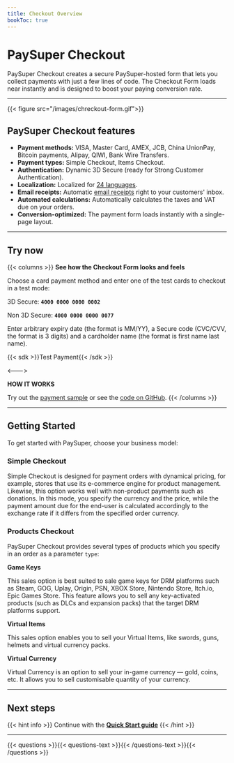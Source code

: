 ```yaml
---
title: Checkout Overview
bookToc: true
---
```


# PaySuper Checkout

PaySuper Checkout creates a secure PaySuper-hosted form that lets you collect payments with just a few lines of code. The Checkout Form loads near instantly and is designed to boost your paying conversion rate.

***

{{< figure src="/images/chreckout-form.gif">}}

## PaySuper Checkout features

- **Payment methods:** VISA, Master Card, AMEX, JCB, China UnionPay, Bitcoin payments, Alipay, QIWI, Bank Wire Transfers.
- **Payment types:** Simple Checkout, Items Checkout.
- **Authentication:** Dynamic 3D Secure (ready for Strong Customer Authentication).
- **Localization:** Localized for [24 languages](/docs/payments/localization).
- **Email receipts:** Automatic [email receipts](/docs/payments/fulfillment/#email-receipts) right to your customers' inbox.
- **Automated calculations:** Automatically calculates the taxes and VAT due on your orders.
- **Conversion-optimized:** The payment form loads instantly with a single-page layout.

***

## Try now

{{< columns >}}
**See how the Checkout Form looks and feels**

Choose a card payment method and enter one of the test cards to checkout in a test mode:

3D Secure: **`4000 0000 0000 0002`**

Non 3D Secure: **`4000 0000 0000 0077`**

Enter arbitrary expiry date (the format is MM/YY), a Secure code (CVC/CVV, the format is 3 digits) and a cardholder name (the format is first name last name).

{{< sdk >}}Test Payment{{< /sdk >}}

<--->

**HOW IT WORKS**

Try out the [payment sample](https://checkout.pay.super.com/demo/shop) or see the [code on GitHub](https://github.com/paysuper/paysuper-examples).
{{< /columns >}}

***

## Getting Started

To get started with PaySuper, choose your business model:

### Simple Checkout

Simple Checkout is designed for payment orders with dynamical pricing, for example, stores that use its e-commerce engine for product management. Likewise, this option works well with non-product payments such as donations. In this mode, you specify the currency and the price, while the payment amount due for the end-user is calculated accordingly to the exchange rate if it differs from the specified order currency.

### Products Checkout

PaySuper Checkout provides several types of products which you specify in an order as a parameter `type`:

**Game Keys**

This sales option is best suited to sale game keys for DRM platforms such as Steam, GOG, Uplay, Origin, PSN, XBOX Store, Nintendo Store, Itch.io, Epic Games Store. This feature allows you to sell any key-activated products (such as DLCs and expansion packs) that the target DRM platforms support.

**Virtual Items**

This sales option enables you to sell your Virtual Items, like swords, guns, helmets and virtual currency packs.

**Virtual Currency**

Virtual Currency is an option to sell your in-game currency — gold, coins, etc. It allows you to sell customisable quantity of your currency.

***

## Next steps

{{< hint info >}}
Continue with the [**Quick Start guide**](/docs/payments/quick-start/)
{{< /hint >}}

***

{{< questions >}}{{< questions-text >}}{{< /questions-text >}}{{< /questions >}}